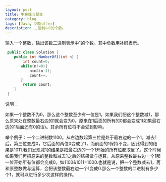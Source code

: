 ```yaml
---
layout: post
title: 牛客练习题目
category: blog
tags: [Java, 剑指offer]
description: 二进制中1的个数。
---
```


  
输入一个整数，输出该数二进制表示中1的个数。其中负数用补码表示。

```java
 public class Solution {
    public int NumberOf1(int n) {
        int count=0;
       while(n!=0){
           n=n&(n-1);
           count++;
       }
        return count;
    }
 }
```

说明：

如果一个整数不为0，那么这个整数至少有一位是1。如果我们把这个整数减1，那么原来处在整数最右边的1就会变为0，原来在1后面的所有的0都会变成1(如果最右边的1后面还有0的话)。其余所有位将不会受到影响。  

举个例子：一个二进制数1100，从右边数起第三位是处于最右边的一个1。减去1后，第三位变成0，它后面的两位0变成了1，而前面的1保持不变，因此得到的结果是1011.我们发现减1的结果是把最右边的一个1开始的所有位都取反了。这个时候如果我们再把原来的整数和减去1之后的结果做与运算，从原来整数最右边一个1那一位开始所有位都会变成0。如1100&1011=1000.也就是说，把一个整数减去1，再和原整数做与运算，会把该整数最右边一个1变成0.那么一个整数的二进制有多少个1，就可以进行多少次这样的操作。
